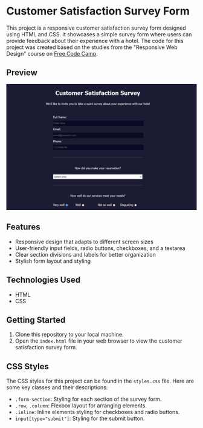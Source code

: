 # Customer Satisfaction Survey Form

This project is a responsive customer satisfaction survey form designed using HTML and CSS. It showcases a simple survey form where users can provide feedback about their experience with a hotel. The code for this project was created based on the studies from the "Responsive Web Design" course on [Free Code Camp](https://www.freecodecamp.org/).

## Preview

![Survey Form Preview](screen.jpg)

## Features

- Responsive design that adapts to different screen sizes
- User-friendly input fields, radio buttons, checkboxes, and a textarea
- Clear section divisions and labels for better organization
- Stylish form layout and styling

## Technologies Used

- HTML
- CSS

## Getting Started

1. Clone this repository to your local machine.
2. Open the `index.html` file in your web browser to view the customer satisfaction survey form.

## CSS Styles

The CSS styles for this project can be found in the `styles.css` file. Here are some key classes and their descriptions:

- `.form-section`: Styling for each section of the survey form.
- `.row`, `.column`: Flexbox layout for arranging elements.
- `.inline`: Inline elements styling for checkboxes and radio buttons.
- `input[type="submit"]`: Styling for the submit button.

